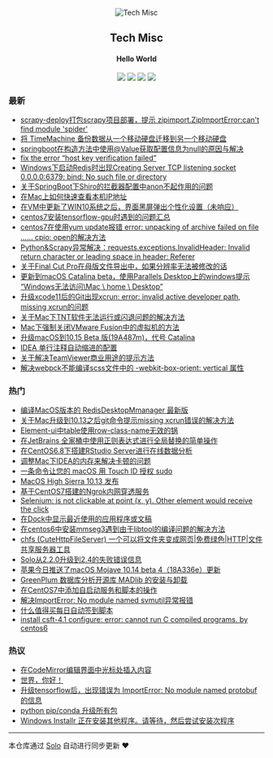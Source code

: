 <p align="center"><img alt="Tech Misc" src="https://ws1.sinaimg.cn/large/006tNc79ly1g2wjsqx73tj305k05k3yf.jpg"></p><h2 align="center">
Tech Misc
</h2>

<h4 align="center">Hello World</h4>
<p align="center"><a title="Tech Misc" target="_blank" href="https://github.com/tuchief/solo-blog"><img src="https://img.shields.io/github/last-commit/tuchief/solo-blog.svg?style=flat-square&color=FF9900"></a>
<a title="GitHub repo size in bytes" target="_blank" href="https://github.com/tuchief/solo-blog"><img src="https://img.shields.io/github/repo-size/tuchief/solo-blog.svg?style=flat-square"></a>
<a title="Solo Version" target="_blank" href="https://github.com/88250/solo/releases"><img src="https://img.shields.io/badge/solo-4.2.0-f1e05a.svg?style=flat-square&color=blueviolet"></a>
<a title="Hits" target="_blank" href="https://github.com/88250/hits"><img src="https://hits.b3log.org/tuchief/solo-blog.svg"></a></p>

### 最新

* [scrapy-deploy打包scrapy项目部署，提示 zipimport.ZipImportError:can't find module 'spider'](https://www.tuchief.com/articles/2020/07/07/1594103998350.html)
* [将 TimeMachine 备份数据从一个移动硬盘迁移到另一个移动硬盘](https://www.tuchief.com/articles/2020/07/07/1594091445234.html)
* [springboot在构造方法中使用@Value获取配置信息为null的原因与解决](https://www.tuchief.com/articles/2020/06/16/1592278507815.html)
* [fix the error “host key verification failed”](https://www.tuchief.com/articles/2020/04/10/1586489349741.html)
* [Windows下启动Redis时出现Creating Server TCP listening socket 0.0.0.0:6379: bind: No such file or directory](https://www.tuchief.com/articles/2020/04/02/1585798717192.html)
* [关于SpringBoot下Shiro的拦截器配置中anon不起作用的问题](https://www.tuchief.com/articles/2020/03/17/1584410373904.html)
* [在Mac上如何快速查看本机IP地址](https://www.tuchief.com/articles/2020/03/13/1584065428028.html)
* [在VM中更新了WIN10系统之后，界面黑屏弹出个性化设置（未响应）](https://www.tuchief.com/articles/2020/03/12/1584004649547.html)
* [centos7安装tensorflow-gpu时遇到的问题汇总](https://www.tuchief.com/articles/2019/12/22/1576990150682.html)
* [centos7在使用yum update报错 error: unpacking of archive failed on file ...... cpio: open的解决方法](https://www.tuchief.com/articles/2019/12/19/1576684866569.html)
* [Python&Scrapy异常解决：requests.exceptions.InvalidHeader: Invalid return character or leading space in header: Referer](https://www.tuchief.com/articles/2019/11/19/1574130347443.html)
* [关于Final Cut Pro在母版文件导出中，如果分辨率无法被修改的话](https://www.tuchief.com/articles/2019/08/25/1566700731618.html)
* [更新到macOS Catalina beta，使用Parallels Desktop上的windows提示 “Windows无法访问\\Mac \ home \ Desktop”](https://www.tuchief.com/articles/2019/08/09/1565333021268.html)
* [升级xcode11后的Git出现xcrun: error: invalid active developer path, missing xcrun的问题](https://www.tuchief.com/articles/2019/08/01/1564622855254.html)
* [关于Mac下TNT软件无法运行或闪退问题的解决方法](https://www.tuchief.com/articles/2019/07/24/1563953752927.html)
* [Mac下强制关闭VMware Fusion中的虚拟机的方法](https://www.tuchief.com/articles/2019/07/24/1563950707214.html)
* [升级macOS到10.15 Beta 版(19A487m)，代号 Catalina](https://www.tuchief.com/articles/2019/06/29/1561784807995.html)
* [IDEA 单行注释自动缩进的配置](https://www.tuchief.com/articles/2019/05/23/1558617608961.html)
* [关于解决TeamViewer商业用途的提示方法](https://www.tuchief.com/articles/2018/10/23/1540286152157.html)
* [解决webpck不能编译scss文件中的 -webkit-box-orient: vertical 属性](https://www.tuchief.com/articles/2018/08/20/1534780454139.html)

### 热门

* [编译MacOS版本的 RedisDesktopMmanager 最新版](https://www.tuchief.com/articles/2018/01/08/1515424825749.html)
* [关于Mac升级到10.13之后git命令提示missing xcrun错误的解决方法](https://www.tuchief.com/articles/2017/09/26/1506435000252.html)
* [Element-ui中table使用row-class-name无效的锅](https://www.tuchief.com/articles/2018/04/20/1524237407008.html)
* [在JetBrains 全家桶中使用正则表达式进行全局替换的简单操作](https://www.tuchief.com/articles/2017/08/30/1504108330525.html)
* [在CentOS6.8下搭建RStudio Server进行在线数据分析](https://www.tuchief.com/rstudio-server)
* [调整Mac下IDEA的内存来解决卡顿的问题](https://www.tuchief.com/articles/2018/04/19/1524119507781.html)
* [一条命令让您的 macOS 用 Touch ID 授权 sudo](https://www.tuchief.com/articles/2017/11/30/1512016920489.html)
* [MacOS High Sierra 10.13 发布](https://www.tuchief.com/articles/2017/09/26/1506390561810.html)
* [基于CentOS7搭建的Ngrok内网穿透服务](https://www.tuchief.com/articles/2017/08/14/1502687731371.html)
* [Selenium: is not clickable at point (x, y). Other element would receive the click](https://www.tuchief.com/articles/2018/01/22/1516589481789.html)
* [在Dock中显示最近使用的应用程序或文稿](https://www.tuchief.com/articles/2017/09/02/1504336732496.html)
* [在centos6中安装mmseg3遇到由于libtool的编译问题的解决方法](https://www.tuchief.com/articles/2017/08/08/1502162392438.html)
* [chfs (CuteHttpFileServer) 一个可以将文件夹变成网页|免费绿色|HTTP|文件共享服务器工具](https://www.tuchief.com/articles/2017/12/09/1512833111639.html)
* [Solo从2.2.0升级到2.4的失败错误信息](https://www.tuchief.com/articles/2017/10/12/1507821825352.html)
* [苹果今日推送了macOS Mojave 10.14 beta 4（18A336e）更新](https://www.tuchief.com/articles/2018/07/18/1531890338132.html)
* [GreenPlum 数据库分析开源库 MADlib 的安装与卸载](https://www.tuchief.com/articles/2017/08/10/1502334175804.html)
* [在CentOS7中添加自启动服务和脚本的操作](https://www.tuchief.com/articles/2017/08/24/1503538239369.html)
* [解决ImportError: No module named svmutil异常报错](https://www.tuchief.com/articles/2018/07/24/1532420671546.html)
* [什么值得买每日自动签到脚本](https://www.tuchief.com/articles/2018/02/22/1519267855486.html)
* [install csft-4.1 configure: error: cannot run C compiled programs. by centos6](https://www.tuchief.com/articles/2017/08/08/1502167261988.html)

### 热议

* [在CodeMirror编辑界面中光标处插入内容](https://www.tuchief.com/articles/2018/07/22/1532191523858.html)
* [世界，你好！](https://www.tuchief.com/hello-world)
* [升级tensorflow后，出现错误为 ImportError: No module named protobuf 的信息](https://www.tuchief.com/articles/2018/07/24/1532421155317.html)
* [python pip/conda 升级所有包](https://www.tuchief.com/articles/2018/07/24/1532410813337.html)
* [Windows Installr 正在安装其他程序。请等待，然后尝试安装次程序](https://www.tuchief.com/articles/2018/02/23/1519376514293.html)

---

本仓库通过 [Solo](https://github.com/88250/solo) 自动进行同步更新 ❤️ 